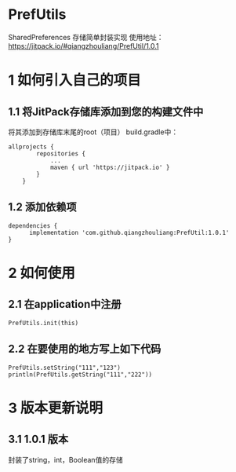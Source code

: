 # PrefUtils
SharedPreferences 存储简单封装实现 
使用地址：https://jitpack.io/#qiangzhouliang/PrefUtil/1.0.1
# 1 如何引入自己的项目
## 1.1 将JitPack存储库添加到您的构建文件中
将其添加到存储库末尾的root（项目） build.gradle中：
~~~
allprojects {
		repositories {
			...
			maven { url 'https://jitpack.io' }
		}
	}
~~~
## 1.2 添加依赖项
~~~
dependencies {
	  implementation 'com.github.qiangzhouliang:PrefUtil:1.0.1'
}
~~~
# 2 如何使用
## 2.1 在application中注册
~~~
PrefUtils.init(this)
~~~
## 2.2 在要使用的地方写上如下代码
~~~
PrefUtils.setString("111","123")
println(PrefUtils.getString("111","222"))
~~~
# 3 版本更新说明
## 3.1 1.0.1 版本
封装了string，int，Boolean值的存储


